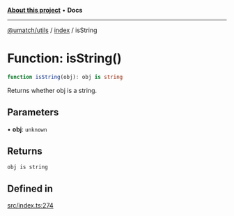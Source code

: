 [**About this project**](../../README.md) • **Docs**

***

[@umatch/utils](../../api.md) / [index](../README.md) / isString

# Function: isString()

```ts
function isString(obj): obj is string
```

Returns whether obj is a string.

## Parameters

• **obj**: `unknown`

## Returns

`obj is string`

## Defined in

[src/index.ts:274](https://github.com/umatch-oficial/utils/blob/main/src/index.ts#L274)

